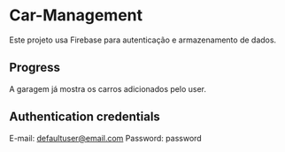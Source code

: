 # Car-Management

Este projeto usa Firebase para autenticação e armazenamento de dados.

## Progress

A garagem já mostra os carros adicionados pelo user.

## Authentication credentials
E-mail: defaultuser@email.com
Password: password 

